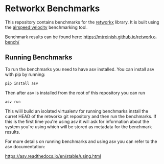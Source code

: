 # Retworkx Benchmarks

This repository contains benchmarks for the
[retworkx](https://github.com/Qiskit/retworkx) library. It is built using the
[airspeed velocity](https://github.com/airspeed-velocity/asv) benchmarking tool.

Benchmark results can be found here:
https://mtreinish.github.io/retworkx-bench/

## Running Benchmarks

To run the benchmarks you need to have asv installed. You can install asv with
pip by running:

```bash
pip install asv
```

Then after asv is installed from the root of this repository you can run

```bash
asv run
```

This wiill build an isolated virtualenv for running benchmarks install
the curret HEAD of the retworkx git repository and then run the benchmarks.
If this is the first time you're using asv it will ask for information about
the system you're using which will be stored as metadata for the benchmark
results.

For more details on running benchmarks and using asv you can refer to the asv
documentation:

https://asv.readthedocs.io/en/stable/using.html
